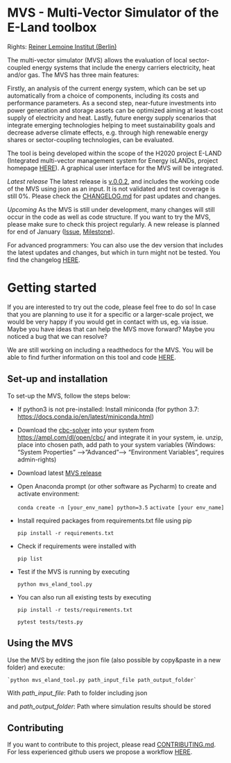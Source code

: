 # MVS - Multi-Vector Simulator of the E-Land toolbox
Rights: [Reiner Lemoine Institut (Berlin)](https://reiner-lemoine-institut.de/)

The multi-vector simulator (MVS) allows the evaluation of local sector-coupled energy systems that include the energy carriers electricity, heat and/or gas. The MVS has three main features:

Firstly, an analysis of the current energy system, which can be set up automatically from a choice of components, including its costs and performance parameters. As a second step, near-future investments into power generation and storage assets can be optimized aiming at least-cost supply of electricity and heat. Lastly, future energy supply scenarios that integrate emerging technologies helping to meet sustainability goals and decrease adverse climate effects, e.g. through high renewable energy shares or sector-coupling technologies, can be evaluated.

The tool is being developed within the scope of the H2020 project E-LAND (Integrated multi-vector management system for Energy isLANDs, project homepage [HERE](https://elandh2020.eu/)). A graphical user interface for the MVS will be integrated.

*Latest release*
The latest release is [v.0.0.2](https://github.com/smartie2076/mvs_eland/releases), and includes the working code of the MVS using json as an input. It is not validated and test coverage is still 0%. Please check the [CHANGELOG.md](https://github.com/smartie2076/mvs_eland/blob/master/CHANGELOG.md) for past updates and changes.

*Upcoming*
As the MVS is still under development, many changes will still occur in the code as well as code structure. If you want to try the MVS, please make sure to check this project regularly. A new release is planned for end of January ([Issue](https://github.com/smartie2076/mvs_eland/issues/51), [Milestone](https://github.com/smartie2076/mvs_eland/milestone/1)). 

For advanced programmers: You can also use the dev version that includes the latest updates and changes, but which in turn might not be tested. You find the changelog [HERE](https://github.com/smartie2076/mvs_eland/blob/dev/CHANGELOG.md).

# Getting started

If you are interested to try out the code, please feel free to do so! In case that you are planning to use it for a specific or a larger-scale project, we would be very happy if you would get in contact with us, eg. via issue. Maybe you have ideas that can help the MVS move forward? Maybe you noticed a bug that we can resolve?

We are still working on including a readthedocs for the MVS. You will be able to find further information on this tool and code [HERE](https://readthedocs.org/projects/mvs-eland/).

## Set-up and installation

To set-up the MVS, follow the steps below:

* If python3 is not pre-installed: Install miniconda (for python 3.7: https://docs.conda.io/en/latest/miniconda.html)

* Download the [cbc-solver](https://projects.coin-or.org/Cbc) into your system from https://ampl.com/dl/open/cbc/ and integrate it in your system, ie. unzip, place into chosen path, add path to your system variables  (Windows: “System Properties” -->”Advanced”--> “Environment Variables”, requires admin-rights)

* Download latest [MVS release](https://github.com/smartie2076/mvs_eland/releases)

* Open Anaconda prompt (or other software as Pycharm) to create and activate environment:

    `conda create -n [your_env_name] python=3.5`
    `activate [your env_name]`

* Install required packages from requirements.txt file using pip

    `pip install -r requirements.txt`

* Check if requirements were installed with

    `pip list`
    
* Test if the MVS is running by executing

    `python mvs_eland_tool.py`
    
* You can also run all existing tests by executing

    `pip install -r tests/requirements.txt`
    
    `pytest tests/tests.py`
    
## Using the MVS

Use the MVS by editing the json file (also possible by copy&paste in a new folder) and execute:

    `python mvs_eland_tool.py path_input_file path_output_folder`

With *path_input_file*: Path to folder including json 

and *path_output_folder*: Path where simulation results should be stored

## Contributing

If you want to contribute to this project, please read [CONTRIBUTING.md](https://github.com/smartie2076/mvs_eland/blob/dev/CONTRIBUTING.md). For less experienced github users we propose a workflow [HERE](https://github.com/smartie2076/mvs_eland/wiki/Examplary-Workflow).
